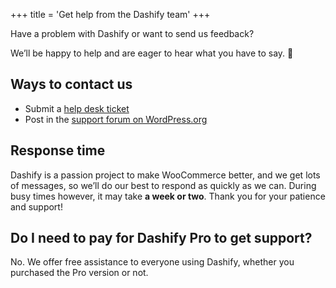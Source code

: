 +++
title = 'Get help from the Dashify team'
+++

Have a problem with Dashify or want to send us feedback?

We’ll be happy to help and are eager to hear what you have to say. 🙂

## Ways to contact us

- Submit a [help desk ticket](https://forms.gle/pRezSbdUcZmvZdX27)
- Post in the [support forum on WordPress.org](https://wordpress.org/support/plugin/dashify/)

## Response time

Dashify is a passion project to make WooCommerce better, and we get lots of
messages, so we’ll do our best to respond as quickly as we can. During busy
times however, it may take **a week or two**. Thank you for your patience and
support!

## Do I need to pay for Dashify Pro to get support?

No. We offer free assistance to everyone using Dashify, whether you purchased
the Pro version or not.
